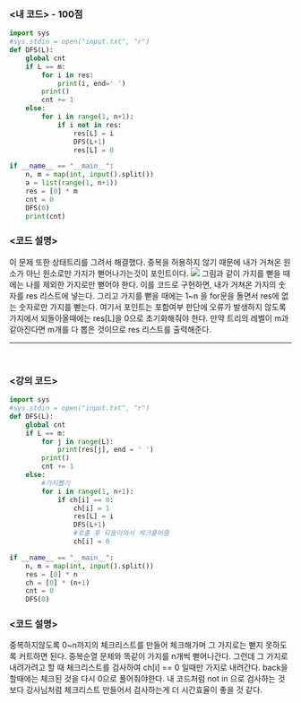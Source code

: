 ### <내 코드> - 100점

```python
import sys
#sys.stdin = open("input.txt", "r")
def DFS(L):
    global cnt
    if L == m:
        for i in res:
            print(i, end=' ')
        print()
        cnt += 1
    else:
        for i in range(1, n+1):
            if i not in res:
                res[L] = i
                DFS(L+1)
                res[L] = 0

if __name__ == "__main__":
    n, m = map(int, input().split())
    a = list(range(1, n+1))
    res = [0] * m
    cnt = 0
    DFS(0)
    print(cnt)
```

### <코드 설명>

이 문제 또한 상태트리를 그려서 해결했다.
중복을 허용하지 않기 때문에 내가 거쳐온 원소가 아닌 원소로만 가지가 뻗어나가는것이 포인트이다.
![](https://velog.velcdn.com/images/woonyumnyum/post/9f9b7b92-3bde-4567-850a-dc0d4ecdb03b/image.png)
그림과 같이 가지를 뻗을 때에는 나를 제외한 가지로만 뻗어야 한다.
이를 코드로 구현하면, 내가 거쳐온 가지의 숫자를 res 리스트에 넣는다.
그리고 가지를 뻗을 때에는 1~n 을 for문을 돌면서 res에 없는 숫자로만 가지를 뻗는다.
여기서 포인트는 포함여부 판단에 오류가 발생하지 않도록 가지에서 되돌아올때에는 res[L]을 0으로 초기화해줘야 한다.
만약 트리의 레벨이 m과 같아진다면 m개를 다 뽑은 것이므로 res 리스트를 출력해준다.

---

<br/>

### <강의 코드>

```python
import sys
#sys.stdin = open("input.txt", "r")
def DFS(L):
    global cnt
    if L == m:
        for j in range(L):
            print(res[j], end = ' ')
        print()
        cnt += 1
    else:
        #가지뽑기
        for i in range(1, n+1):
            if ch[i] == 0:
                ch[i] = 1
                res[L] = i
                DFS(L+1)
                #호출 후 되돌아와서 체크풀어줌
                ch[i] = 0

if __name__ == "__main__":
    n, m = map(int, input().split())
    res = [0] * n
    ch = [0] * (n+1)
    cnt = 0
    DFS(0)

```

### <코드 설명>

중복하지않도록 0~n까지의 체크리스트를 만들어 체크해가며 그 가지로는 뻗지 못하도록 커트하면 된다.
중복순열 문제와 똑같이 가지를 n개씩 뻗어나간다. 그런데 그 가지로 내려가려고 할 때 체크리스트를 검사하여 ch[i] == 0 일때만 가지로 내려간다.
back을 할때에는 체크된 것을 다시 0으로 풀어줘야한다.
내 코드처럼 not in 으로 검사하는 것보다 강사님처럼 체크리스트 만들어서 검사하는게 더 시간효율이 좋을 것 같다.
